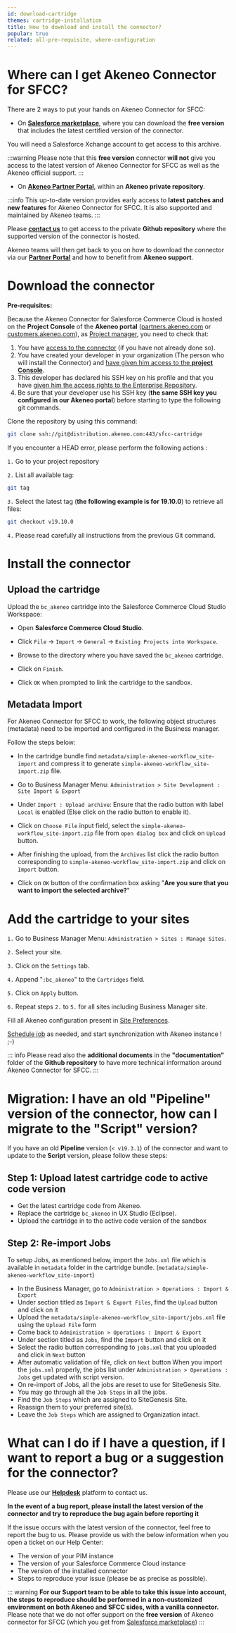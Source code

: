 ```yaml
---
id: download-cartridge
themes: cartridge-installation
title: How to download and install the connector?
popular: true
related: all-pre-requisite, where-configuration
---
```


# Where can I get Akeneo Connector for SFCC?

There are 2 ways to put your hands on Akeneo Connector for SFCC:

* On [**Salesforce marketplace**](https://www.salesforce.com/products/commerce-cloud/partner-marketplace/partners/akeneo/), where you can download the **free version** that includes the latest certified version of the connector.

You will need a Salesforce Xchange account to get access to this archive.

:::warning
Please note that this **free version** connector **will not** give you access to the latest version of Akeneo Connector for SFCC as well as the Akeneo official support.
:::

* On [**Akeneo Partner Portal**](https://partners.akeneo.com), within an **Akeneo private repository**.

:::info
This up-to-date version provides early access to **latest patches and new features** for Akeneo Connector for SFCC. It is also supported and maintained by Akeneo teams.
:::

Please [**contact us**](mailto:demandware@akeneo.com) to get access to the private **Github repository** where the supported version of the connector is hosted.

Akeneo teams will then get back to you on how to download the connector via our [**Partner Portal**](https://help.akeneo.com/portal/index.html) and how to benefit from **Akeneo support**.

# Download the connector

**Pre-requisites:**

Because the Akeneo Connector for Salesforce Commerce Cloud is hosted on the **Project Console** of the **Akeneo portal** ([partners.akeneo.com](https://partners.akeneo.com) or [customers.akeneo.com](https://customers.akeneo.com)), as [Project manager](https://help.akeneo.com/portal/articles/manage-project-managers.html), you need to check that:

1. You have [access to the connector](https://help.akeneo.com/portal/articles/extension-access.html#get-the-akeneo-extensions-and-their-documentation) (if you have not already done so).
2. You have created your developer in your organization (The person who will install the Connector) and [have given him access to the **project Console**](https://help.akeneo.com/portal/articles/get-akeneo-pim-enterprise-archive.html#give-access-to-the-project-console).
3. This developer has declared his SSH key on his profile and that you have [given him the access rights to the Enterprise Repository](https://help.akeneo.com/portal/articles/get-akeneo-pim-enterprise-archive.html#give-the-access-to-the-enterprise-repository).
4. Be sure that your developer use his SSH key (**the same SSH key you configured in our Akeneo portal**) before starting to type the following git commands.

Clone the repository by using this command:

```bash
git clone ssh://git@distribution.akeneo.com:443/sfcc-cartridge
```

If you encounter a HEAD error, please perform the following actions :

`1.` Go to your project repository

`2.` List all available tag:
```bash
git tag
```

`3.` Select the latest tag (**the following example is for 19.10.0**) to retrieve all files:
```bash
git checkout v19.10.0
```

`4.` Please read carefully all instructions from the previous Git command.


# Install the connector

## Upload the cartridge

Upload the `bc_akeneo` cartridge into the Salesforce Commerce Cloud Studio Workspace:

*	Open **Salesforce Commerce Cloud Studio**.

*	Click `File` -> `Import` -> `General` -> `Existing Projects into Workspace`.

*	Browse to the directory where you have saved the `bc_akeneo` cartridge.

*	Click on `Finish`.

* Click `OK` when prompted to link the cartridge to the sandbox.

## Metadata Import

For Akeneo Connector for SFCC to work, the following object structures (metadata) need to be imported and configured in the Business manager.

Follow the steps below:

*	In the cartridge bundle find `metadata/simple-akeneo-workflow_site-import` and compress it to generate `simple-akeneo-workflow_site-import.zip` file.

*	Go to Business Manager Menu: `Administration > Site Development : Site Import & Export`

*	Under `Import : Upload archive`:
Ensure that the radio button with label `Local` is enabled (Else click on the radio button to enable it).

* Click on `Choose File` input field, select the `simple-akeneo-workflow_site-import.zip` file from `open dialog box` and click on `Upload` button.

*	After finishing the upload, from the `Archives` list click the radio button corresponding to `simple-akeneo-workflow_site-import.zip` and click on `Import` button.

*	Click on `OK` button of the confirmation box asking "**Are you sure that you want to import the selected archive?**"

# Add the cartridge to your sites

`1.`	Go to Business Manager Menu: `Administration > Sites : Manage Sites`.

`2.`	Select your site.

`3.`	Click on the `Settings` tab.

`4.`	Append "`:bc_akeneo`" to the `Cartridges` field.

`5.`	Click on `Apply` button.

`6.`	Repeat steps `2.` to `5.` for all sites including Business Manager site.

Fill all Akeneo configuration present in [Site Preferences](../themes-for-peter.html#cartridge-configuration).

[Schedule job](trigger.html) as needed, and start synchronization with Akeneo instance ! ;-)

::: info
Please read also the **additional documents** in the **"documentation"** folder of the **Github repository** to have more technical information around Akeneo Connector for SFCC.
:::

# Migration: I have an old "Pipeline" version of the connector, how can I migrate to the "Script" version?

If you have an old **Pipeline** version (`< v19.3.1`) of the connector and want to update to the **Script** version, please follow these steps:

## Step 1:  Upload latest cartridge code to active code version

* Get the latest cartridge code from Akeneo.
* Replace the cartridge `bc_akeneo` in UX Studio (Eclipse).
* Upload the cartridge in to the active code version of the sandbox

## Step 2:  Re-import Jobs

To setup Jobs, as mentioned below, import the `Jobs.xml` file which is available in `metadata` folder in the cartridge bundle. (`metadata/simple-akeneo-workflow_site-import`)

* In the Business Manager, go to `Administration > Operations : Import & Export`
* Under section titled as `Import & Export Files`, find the `Upload` button and click on it
* Upload the `metadata/simple-akeneo-workflow_site-import/jobs.xml` file using the `Upload File` form
* Come back to `Administration > Operations : Import & Export`
* Under section titled as `Jobs`, find the `Import` button and click on it
* Select the radio button corresponding to `jobs.xml` that you uploaded and click in `Next` button
* After automatic validation of file, click on `Next` button
When you import the `jobs.xml` properly, the jobs list under `Administration > Operations : Jobs` get updated with script version.
* On re-import of Jobs, all the jobs are reset to use for SiteGenesis Site.
* You may go through all the `Job Steps` in all the jobs.
* Find the `Job Steps` which are assigned to SiteGenesis Site.
* Reassign them to your preferred site(s).
* Leave the `Job Steps` which are assigned to Organization intact.


# What can I do if I have a question, if I want to report a bug or a suggestion for the connector?

Please use our [**Helpdesk**](https://helpdesk.akeneo.com) platform to contact us.

**In the event of a bug report, please install the latest version of the connector and try to reproduce the bug again before reporting it**

If the issue occurs with the latest version of the connector, feel free to report the bug to us. Please provide us with the below information when you open a ticket on our Help Center:
- The version of your PIM instance
- The version of your Salesforce Commerce Cloud instance
- The version of the installed connector
- Steps to reproduce your issue (please be as precise as possible).

::: warning
**For our Support team to be able to take this issue into account, the steps to reproduce should be performed in a non-customized environment on both Akeneo and SFCC sides, with a vanilla connector.**
<br>
Please note that we do not offer support on the **free version** of Akeneo connector for SFCC (which you get from [Salesforce marketplace](https://www.salesforce.com/products/commerce-cloud/partner-marketplace/partners/akeneo/))
:::
